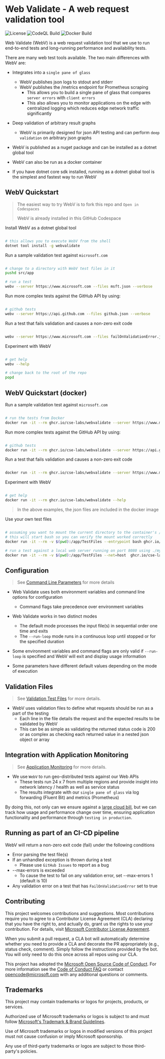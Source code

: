 # Web Validate - A web request validation tool

![License](https://img.shields.io/badge/license-MIT-green.svg)
![CodeQL Build](https://github.com/microsoft/webvalidate/workflows/CodeQL/badge.svg)
![Docker Build](https://github.com/microsoft/webvalidate/workflows/DockerBuild/badge.svg)

Web Validate (WebV) is a web request validation tool that we use to run end-to-end tests and long-running performance and availability tests.

There are many web test tools available. The two main differences with WebV are:

- Integrates into a `single pane of glass`
  - WebV publishes json logs to stdout and stderr
  - WebV publishes the /metrics endpoint for Prometheus scraping
    - This allows you to build a single pane of glass that compares `server errors` with `client errors`
    - This also allows you to monitor applications on the edge with centralized logging which reduces edge network traffic significantly
- Deep validation of arbitrary result graphs
  - WebV is primarily designed for json API testing and can perform `deep validation` on arbitrary json graphs

- WebV is published as a nuget package and can be installed as a dotnet global tool
- WebV can also be run as a docker container
- If you have dotnet core sdk installed, running as a dotnet global tool is the simplest and fastest way to run WebV

## WebV Quickstart

> The easiest way to try WebV is to fork this repo and `Open in Codespaces`
>
> WebV is already installed in this GitHub Codespace

Install WebV as a dotnet global tool

```bash

# this allows you to execute WebV from the shell
dotnet tool install -g webvalidate

```

Run a sample validation test against `microsoft.com`

```bash

# change to a directory with WebV test files in it
pushd src/app

# run a test
webv --server https://www.microsoft.com --files msft.json --verbose

```

Run more complex tests against the GitHub API by using:

```bash

# github tests
webv --server https://api.github.com --files github.json --verbose

```

Run a test that fails validation and causes a non-zero exit code

```bash

webv --server https://www.microsoft.com --files failOnValidationError.json --verbose-errors

```

Experiment with WebV

```bash

# get help
webv --help

# change back to the root of the repo
popd

```

## WebV Quickstart (docker)

Run a sample validation test against `microsoft.com`

```bash

# run the tests from Docker
docker run -it --rm ghcr.io/cse-labs/webvalidate --server https://www.microsoft.com --files msft.json --verbose

```

Run more complex tests against the GitHub API by using:

```bash

# github tests
docker run -it --rm ghcr.io/cse-labs/webvalidate --server https://api.github.com --files github.json --verbose

```

Run a test that fails validation and causes a non-zero exit code

```bash

docker run -it --rm ghcr.io/cse-labs/webvalidate --server https://www.microsoft.com --files failOnValidationError.json --verbose-errors

```

Experiment with WebV

```bash

# get help
docker run -it --rm ghcr.io/cse-labs/webvalidate --help

```

> In the above examples, the json files are included in the docker image

Use your own test files

```bash

# assuming you want to mount the current directory to the container's /app/TestFiles
# this will start bash so you can verify the mount worked correctly
docker run -it --rm -v $(pwd):/app/TestFiles --entrypoint bash ghcr.io/cse-labs/webvalidate

# run a test against a local web server running on port 8080 using ./myTest.json
docker run -it --rm -v $(pwd):/app/TestFiles --net=host  ghcr.io/cse-labs/webvalidate --server localhost:8080 --files myTest.json

```

## Configuration

> See [Command Line Parameters](./docs/CommandLineParameters.md) for more details

- Web Validate uses both environment variables and command line options for configuration
  - Command flags take precedence over environment variables

- Web Validate works in two distinct modes
  - The default mode processes the input file(s) in sequential order one time and exits
  - The `--run-loop` mode runs in a continuous loop until stopped or for the specified duration
- Some environment variables and command flags are only valid if `--run-loop` is specified and WebV will exit and display usage information
- Some parameters have different default values depending on the mode of execution

## Validation Files

> See [Validation Test Files](./docs/ValidationTestFiles.md) for more details.

- WebV uses validation files to define what requests should be run as a part of the testing
  - Each line in the file details the request and the expected results to be validated by WebV
  - This can be as simple as validating the returned status code is 200 or as complex as checking each returned value in a nested json object or array

## Integration with Application Monitoring

> See [Application Monitoring](./docs/ApplicationMonitoring.md) for more details.

- We use `WebV` to run geo-distributed tests against our Web APIs
  - These tests run 24 x 7 from multiple regions and provide insight into network latency / health as well as service status
  - The results integrate with our `single pane of glass` via log forwarding (Fluent Bit) and metrics (Prometheus)

By doing this, not only can we ensure against a [large cloud bill](https://hackernoon.com/how-we-spent-30k-usd-in-firebase-in-less-than-72-hours-307490bd24d), but we can track how usage and performance change over time, ensuring application functionality and performance through `testing in production`.

## Running as part of an CI-CD pipeline

WebV will return a non-zero exit code (fail) under the following conditions

- Error parsing the test file(s)
- If an unhandled exception is thrown during a test
  - Please use `GitHub Issues` to report as a bug
- --max-errors is exceeded
  - To cause the test to fail on any validation error, set --max-errors 1 (default is 10)
- Any validation error on a test that has `FailOnValidationError` set to true

## Contributing

This project welcomes contributions and suggestions. Most contributions require you to agree to a Contributor License Agreement (CLA) declaring that you have the right to, and actually do, grant us the rights to use your contribution. For details, visit [Microsoft Contributor License Agreement](https://cla.opensource.microsoft.com).

When you submit a pull request, a CLA bot will automatically determine whether you need to provide a CLA and decorate the PR appropriately (e.g., status check, comment). Simply follow the instructions provided by the bot. You will only need to do this once across all repos using our CLA.

This project has adopted the [Microsoft Open Source Code of Conduct](https://opensource.microsoft.com/codeofconduct/). For more information see the [Code of Conduct FAQ](https://opensource.microsoft.com/codeofconduct/faq/) or contact [opencode@microsoft.com](mailto:opencode@microsoft.com) with any additional questions or comments.

## Trademarks

This project may contain trademarks or logos for projects, products, or services.

Authorized use of Microsoft trademarks or logos is subject to and must follow [Microsoft's Trademark & Brand Guidelines](https://www.microsoft.com/en-us/legal/intellectualproperty/trademarks/usage/general).

Use of Microsoft trademarks or logos in modified versions of this project must not cause confusion or imply Microsoft sponsorship.

Any use of third-party trademarks or logos are subject to those third-party's policies.

